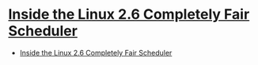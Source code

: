 # [Inside the Linux 2.6 Completely Fair Scheduler](https://developer.ibm.com/tutorials/l-completely-fair-scheduler/)

- [Inside the Linux 2.6 Completely Fair Scheduler](#inside-the-linux-26-completely-fair-scheduler)







